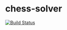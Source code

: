 # chess-solver
[![Build Status](https://travis-ci.org/FrancoCorleone/chess-solver.png?branch=master)](https://travis-ci.org/FrancoCorleone/chess-solver)
